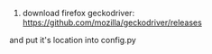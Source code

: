 1) download firefox geckodriver:
https://github.com/mozilla/geckodriver/releases

and put it's location into config.py


